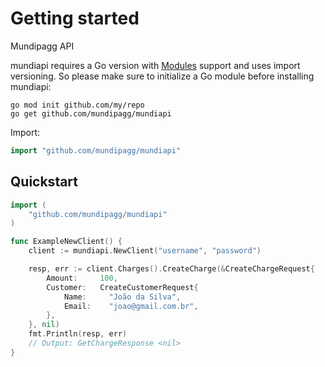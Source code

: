 # Getting started

Mundipagg API

mundiapi requires a Go version with [Modules](https://github.com/golang/go/wiki/Modules) support and
uses import versioning. So please make sure to initialize a Go module before installing mundiapi:

```shell
go mod init github.com/my/repo
go get github.com/mundipagg/mundiapi
```

Import:

```go
import "github.com/mundipagg/mundiapi"
```

## Quickstart

```go
import (
    "github.com/mundipagg/mundiapi"
)

func ExampleNewClient() {
    client := mundiapi.NewClient("username", "password")

	resp, err := client.Charges().CreateCharge(&CreateChargeRequest{
		Amount:     100,
		Customer:   CreateCustomerRequest{
			Name:     "João da Silva",
			Email:    "joao@gmail.com.br",
		},
	}, nil)
    fmt.Println(resp, err)
    // Output: GetChargeResponse <nil>
}
```
